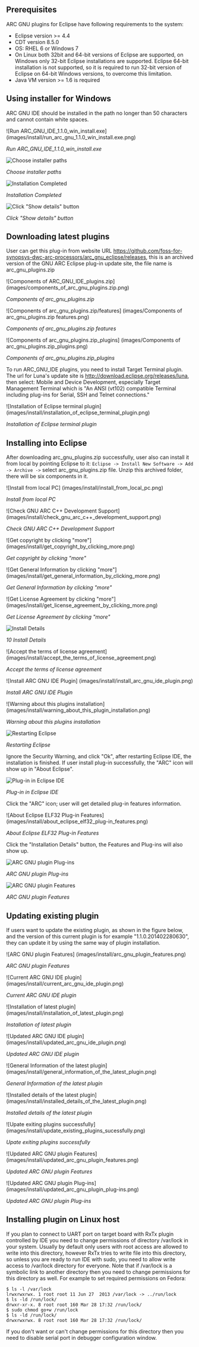 Prerequisites
-------------

ARC GNU plugins for Eclipse have following requirements to the system:
* Eclipse version >= 4.4
* CDT version 8.5.0
* OS: RHEL 6 or Windows 7
* On Linux both 32bit and 64-bit versions of Eclipse are supported, on Windows
only 32-bit Eclipse installations are supported.  Eclipse 64-bit installation
is not supported, so it is required to run 32-bit version of Eclipse on
64-bit Windows versions, to overcome this limitation.
* Java VM version >= 1.6 is required


Using installer for Windows
---------------------------

ARC GNU IDE should be installed in the path no longer than 50 characters and
cannot contain white spaces.

![Run ARC_GNU_IDE_1.1.0_win_install.exe]
(images/install/run_arc_gnu_1.1.0_win_install.exe.png)

_Run ARC_GNU_IDE_1.1.0_win_install.exe_

![Choose installer paths](images/install/choose_installer_paths.png)

_Choose installer paths_

![Installation Completed](images/install/installation_completed.png)

_Installation Completed_

![Click "Show details" button](images/install/click_show_details_button.png)

_Click "Show details" button_


Downloading latest plugins
--------------------------

User can get this plug-in from website URL
<https://github.com/foss-for-synopsys-dwc-arc-processors/arc_gnu_eclipse/releases>,
this is an archived version of the GNU ARC Eclipse plug-in update site, the
file name is arc_gnu_plugins.zip

![Components of ARC_GNU_IDE_plugins.zip]
(images/components_of_arc_gnu_plugins.zip.png)

_Components of arc_gnu_plugins.zip_

![Components of arc_gnu_plugins.zip/features]
(images/Components of arc_gnu_plugins.zip features.png)

_Components of arc_gnu_plugins.zip features_

![Components of arc_gnu_plugins.zip_plugins]
(images/Components of arc_gnu_plugins.zip_plugins.png)

_Components of arc_gnu_plugins.zip_plugins_

To run ARC_GNU_IDE plugins, you need to install Target Terminal plugin. The url
for Luna's update site is <http://download.eclipse.org/releases/luna>, then
select: Mobile and Device Development, especially Target Management Terminal
which is "An ANSI (vt102) compatible Terminal including plug-ins for Serial,
SSH and Telnet connections."

![Installation of Eclipse terminal plugin]
(images/install/installation_of_eclipse_terminal_plugin.png)

_Installation of Eclipse terminal plugin_


Installing into Eclipse
-----------------------

After downloading arc_gnu_plugins.zip successfully, user also can install it
from local by pointing Eclipse to it: `Eclipse -> Install New Software -> Add ->
Archive ->` select arc_gnu_plugins.zip file. Unzip this archived folder, there
will be six components in it.

![Install from local PC]
(images/install/install_from_local_pc.png)

_Install from local PC_

![Check GNU ARC C++ Development Support]
(images/install/check_gnu_arc_c++_development_support.png)

_Check GNU ARC C++ Development Support_

![Get copyright by clicking "more"]
(images/install/get_copyright_by_clicking_more.png)

_Get copyright by clicking "more"_

![Get General Information by clicking "more"]
(images/install/get_general_information_by_clicking_more.png)

_Get General Information by clicking "more"_

![Get License Agreement by clicking "more"]
(images/install/get_license_agreement_by_clicking_more.png)

_Get License Agreement by clicking "more"_

![Install Details](images/install/install_details.png)

_10 Install Details_

![Accept the terms of license agreement]
(images/install/accept_the_terms_of_license_agreement.png)

_Accept the terms of license agreement_

![Install ARC GNU IDE Plugin]
(images/install/install_arc_gnu_ide_plugin.png)

_Install ARC GNU IDE Plugin_

![Warning about this plugins installation]
(images/install/warning_about_this_plugin_installation.png)

_Warning about this plugins installation_

![Restarting Eclipse](images/install/restarting_eclipse.png)

_Restarting Eclipse_

Ignore the Security Warning, and click "Ok", after restarting Eclipse IDE, the
installation is finished. If user install plug-in successfully, the "ARC" icon
will show up in "About Eclipse".

![Plug-in in Eclipse IDE](images/install/plug-in_in_eclipse_ide.png)

_Plug-in in Eclipse IDE_

Click the "ARC" icon; user will get detailed plug-in features information.

![About Eclipse ELF32 Plug-in Features]
(images/install/about_eclipse_elf32_plug-in_features.png)

_About Eclipse ELF32 Plug-in Features_

Click the "Installation Details" button, the Features and Plug-ins will also show up.

![ARC GNU plugin Plug-ins](images/install/arc_gnu_plugin_plug-ins.png)

_ARC GNU plugin Plug-ins_

![ARC GNU plugin Features](images/install/arc_gnu_plugin_features.png)

_ARC GNU plugin Features_


Updating existing plugin
------------------------

If users want to update the existing plugin, as shown in the figure below, and
the version of this current plugin is for example "1.1.0.201402280630", they
can update it by using the same way of plugin installation.

![ARC GNU plugin Features]
(images/install/arc_gnu_plugin_features.png)

_ARC GNU plugin Features_

![Current ARC GNU IDE plugin]
(images/install/current_arc_gnu_ide_plugin.png)

_Current ARC GNU IDE plugin_

![Installation of latest plugin]
(images/install/installation_of_latest_plugin.png)

_Installation of latest plugin_

![Updated ARC GNU IDE plugin]
(images/install/updated_arc_gnu_ide_plugin.png)

_Updated ARC GNU IDE plugin_

![General Information of the latest plugin]
(images/install/general_information_of_the_latest_plugin.png)

_General Information of the latest plugin_

![Installed details of the latest plugin]
(images/install/installed_details_of_the_latest_plugin.png)

_Installed details of the latest plugin_

![Upate exiting plugins successfully]
(images/install/update_existing_plugins_sucessfully.png)

_Upate exiting plugins successfully_

![Updated ARC GNU plugin Features]
(images/install/updated_arc_gnu_plugin_features.png)

_Updated ARC GNU plugin Features_

![Updated ARC GNU plugin Plug-ins]
(images/install/updated_arc_gnu_plugin_plug-ins.png)

_Updated ARC GNU plugin Plug-ins_


Installing plugin on Linux host
-------------------------------

If you plan to connect to UART port on target board with RxTx plugin controlled
by IDE you need to change permissions of directory /var/lock in your system.
Usually by default only users with root access are allowed to write into this
directory, however RxTx tries to write file into this directory, so unless you
are ready to run IDE with sudo, you need to allow write access to /var/lock
directory for everyone. Note that if /var/lock is a symbolic link to another
directory then you need to change permissions for this directory as well. For
example to set required permissions on Fedora:

    $ ls -l /var/lock
    lrwxrwxrwx. 1 root root 11 Jun 27  2013 /var/lock -> ../run/lock
    $ ls -ld /run/lock/
    drwxr-xr-x. 8 root root 160 Mar 28 17:32 /run/lock/
    $ sudo chmod go+w /run/lock
    $ ls -ld /run/lock/
    drwxrwxrwx. 8 root root 160 Mar 28 17:32 /run/lock/

If you don't want or can't change permissions for this directory then you need
to disable serial port in debugger configuration window.

